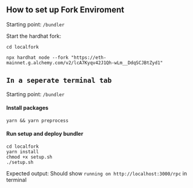 ## How to set up Fork Enviroment

Starting point: `/bundler`

Start the hardhat fork:
```
cd localfork

npx hardhat node --fork "https://eth-mainnet.g.alchemy.com/v2/lcA7Kyqv42J1Qh-wLm__DdqSCJBtZyd1"
```

## `In a seperate terminal tab`


Starting point: `/bundler`
#### Install packages

```
yarn && yarn preprocess
```
#### Run setup and deploy bundler

```
cd localfork
yarn install 
chmod +x setup.sh
./setup.sh
```

Expected output: 
Should show ```running on http://localhost:3000/rpc``` in terminal